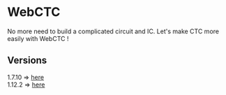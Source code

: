 # WebCTC

No more need to build a complicated circuit and IC. Let's make CTC more easily with WebCTC !

## Versions

1.7.10 => [here](https://github.com/WebCTC/WebCTC/tree/1.7.10) \
1.12.2 => [here](https://github.com/WebCTC/WebCTC/tree/1.12.2)